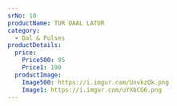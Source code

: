 ```yaml
---
srNo: 10
productName: TUR DAAL LATUR
category:
  - Dal & Pulses
productDetails:
  price:
    Price500: 95
    Price1: 190
  productImage:
    Image500: https://i.imgur.com/UnvkzQk.png
    Image1: https://i.imgur.com/uYXbCG6.png
---
```


